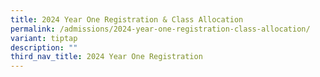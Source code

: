 ```yaml
---
title: 2024 Year One Registration & Class Allocation
permalink: /admissions/2024-year-one-registration-class-allocation/
variant: tiptap
description: ""
third_nav_title: 2024 Year One Registration
---
```

<p></p>